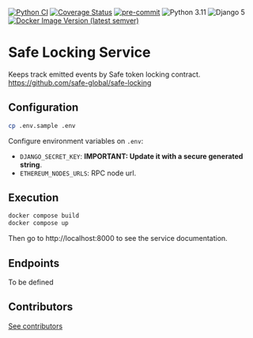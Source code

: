 [![Python CI](https://github.com/safe-global/safe-locking-service/actions/workflows/python.yml/badge.svg?branch=main)](https://github.com/safe-global/safe-locking-service/actions/workflows/python.yml)
[![Coverage Status](https://coveralls.io/repos/github/safe-global/safe-locking-service/badge.svg?branch=main)](https://coveralls.io/github/safe-global/safe-locking-service?branch=main)
[![pre-commit](https://img.shields.io/badge/pre--commit-enabled-brightgreen?logo=pre-commit&logoColor=white)](https://github.com/pre-commit/pre-commit)
![Python 3.11](hhttps://img.shields.io/badge/Python-3.11-blue.svg)
![Django 5](https://img.shields.io/badge/Django-5-blue.svg)
[![Docker Image Version (latest semver)](https://img.shields.io/docker/v/safeglobal/safe-locking-service?label=Docker&sort=semver)](https://hub.docker.com/r/safeglobal/safe-locking-service)

# Safe Locking Service

Keeps track emitted events by Safe token locking contract. https://github.com/safe-global/safe-locking

## Configuration
```bash
cp .env.sample .env
```

Configure environment variables on `.env`:

- `DJANGO_SECRET_KEY`: **IMPORTANT: Update it with a secure generated string**.
- `ETHEREUM_NODES_URLS`: RPC node url.

## Execution

```bash
docker compose build
docker compose up
```

Then go to http://localhost:8000 to see the service documentation.

## Endpoints
To be defined

## Contributors
[See contributors](https://github.com/safe-global/safe-locking-service/graphs/contributors)
